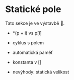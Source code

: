 # Statické pole
Tato sekce je ve výstavbě 🚧.

- *(p + i) vs p[i]
- cyklus s polem

- automatická paměť
- konstanta v []

- nevýhody: statická velikost
